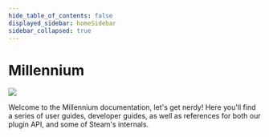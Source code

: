 ```yaml
---
hide_table_of_contents: false
displayed_sidebar: homeSidebar
sidebar_collapsed: true
---
```


# Millennium

![](/img/intro.gif)

Welcome to the Millennium documentation, let's get nerdy! Here you'll find a series of user guides, developer guides, as well as references for both our plugin API, and some of Steam's internals.